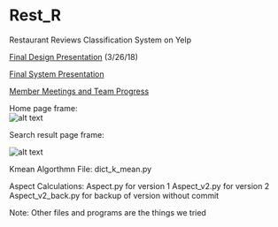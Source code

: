 # Rest_R
Restaurant Reviews Classification System on Yelp

[Final Design Presentation](https://docs.google.com/presentation/d/140vld0XzrDRSW93MdRXBa94WLy8G_UAS8YLDQMoFkTE/edit) (3/26/18)

[Final System Presentation](https://docs.google.com/presentation/d/1wiPoMtNX8XEQhX1J7qYOq0e2xqsmNYtHoAFB9mppOzI/edit#slide=id.g37c0054219_3_7)

[Member Meetings and Team Progress](https://github.com/arvin36987/Rest_R/edit/master/MeetingnProgess.md)

Home page frame:<br />
![alt text](https://github.com/zlin001/Rest_R/blob/branch_new/home_page_frame.png)

Search result page frame:<br />

![alt text](https://github.com/zlin001/Rest_R/blob/branch_new/search_result_frame.png)

Kmean Algorthmn File: dict_k_mean.py

Aspect Calculations: Aspect.py for version 1
                     Aspect_v2.py for version 2
                     Aspect_v2_back.py for backup of version without commit

Note: Other files and programs are the things we tried



